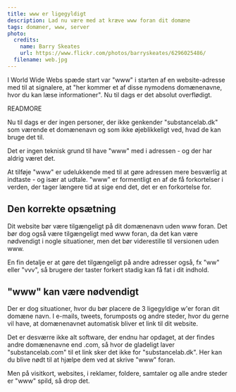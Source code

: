 ```yaml
---
title: www er ligegyldigt
description: Lad nu være med at kræve www foran dit domæne
tags: domæner, www, server
photo:
  credits:
    name: Barry Skeates
    url: https://www.flickr.com/photos/barryskeates/6296025486/
  filename: web.jpg
---
```

I World Wide Webs spæde start var "www" i starten af en website-adresse med til at signalere, at "her kommer et af disse nymodens domænenavne, hvor du kan læse informationer". Nu til dags er det absolut overflødigt.

READMORE

Nu til dags er der ingen personer, der ikke genkender "substancelab.dk" som værende et domænenavn og som ikke øjeblikkeligt ved, hvad de kan bruge det til.

Det er ingen teknisk grund til have "www" med i adressen - og der har aldrig været det.

At tilføje "www" er udelukkende med til at gøre adressen mere besværlig at indtaste - og især at udtale. "www" er formentligt en af de få forkortelser i verden, der tager længere tid at sige end det, det er en forkortelse for.


## Den korrekte opsætning

Dit website bør være tilgængeligt på dit domænenavn uden www foran. Det bør dog også være tilgængeligt med www foran, da det kan være nødvendigt i nogle situationer, men det bør viderestille til versionen uden www.

En fin detalje er at gøre det tilgængeligt på andre adresser også, fx "ww" eller "vvv", så brugere der taster forkert stadig kan få fat i dit indhold.


## "www" kan være nødvendigt

Der er dog situationer, hvor du bør placere de 3 ligegyldige w'er foran dit domæne navn. I e-mails, tweets, forumposts og andre steder, hvor du gerne vil have, at domænenavnet automatisk bliver et link til dit website.

Det er desværre ikke alt software, der endnu har opdaget, at der findes andre domænenavne end .com, så hvor de gladeligt laver "substancelab.com" til et link sker det ikke for "substancelab.dk". Her kan du blive nødt til at hjælpe dem ved at skrive "www" foran.

Men på visitkort, websites, i reklamer, foldere, samtaler og alle andre steder er "www" spild, så drop det.


